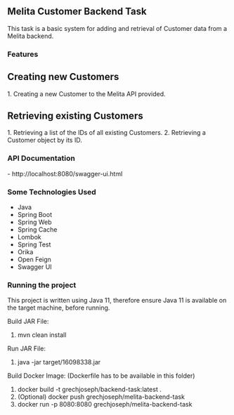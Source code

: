 <h2>Melita Customer Backend Task</h2>
This task is a basic system for adding and retrieval of Customer data from a Melita backend.

<h3>Features</h3>
<h2>Creating new Customers</h2>
1. Creating a new Customer to the Melita API provided.

<h2>Retrieving existing Customers</h2>
1. Retrieving a list of the IDs of all existing Customers.
2. Retrieving a Customer object by its ID.

<h3>API Documentation</h3>
- http://localhost:8080/swagger-ui.html

<h3>Some Technologies Used</h3>
<ul>
    <li>Java</li>
    <li>Spring Boot</li>
    <li>Spring Web</li>
    <li>Spring Cache</li>
    <li>Lombok</li>
    <li>Spring Test</li>
    <li>Orika</li>
    <li>Open Feign</li>
    <li>Swagger UI</li>
</ul>

<h3>Running the project</h3>
This project is written using Java 11, therefore ensure Java 11 is available on the target machine, before running.

Build JAR File:
1. mvn clean install

Run JAR File:
1. java -jar target/16098338.jar

Build Docker Image:
(Dockerfile has to be available in this folder)
1. docker build -t grechjoseph/backend-task:latest .
2. (Optional) docker push grechjoseph/melita-backend-task
3. docker run -p 8080:8080 grechjoseph/melita-backend-task